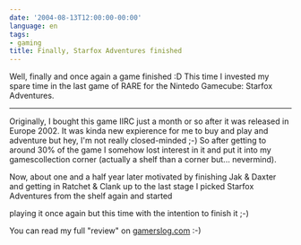 ```yaml
---
date: '2004-08-13T12:00:00-00:00'
language: en
tags:
- gaming
title: Finally, Starfox Adventures finished
---
```



<p>Well, finally and once again a game finished :D This time I invested my spare time in the last game of RARE for the Nintedo Gamecube: Starfox Adventures.</p>

-------------------------------



<p>Originally, I bought this game IIRC just a month or so after it was released in Europe 2002. It was kinda new expierence for me to buy and play and adventure but hey, I'm not really closed-minded ;-) So after getting to around 30% of the game I somehow lost interest in it and put it into my gamescollection corner (actually a shelf than a corner but... nevermind).</p>



<p>Now, about one and a half year later motivated by finishing Jak &amp; Daxter and getting in Ratchet &amp; Clank up to the last stage I picked Starfox Adventures from the shelf again and started

playing it once again but this time with the intention to finish it ;-)</p>



<p>You can read my full "review" on <a href="http://www.gamerslog.com/node/view/10">gamerslog.com</a> :-)</p>

